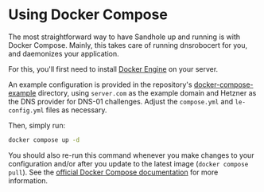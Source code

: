 # Using Docker Compose

The most straightforward way to have Sandhole up and running is with Docker Compose. Mainly, this takes care of running dnsrobocert for you, and daemonizes your application.

For this, you'll first need to install [Docker Engine](https://docs.docker.com/engine/install/) on your server.

An example configuration is provided in the repository's [docker-compose-example](https://github.com/EpicEric/sandhole/tree/main/docker-compose-example) directory, using `server.com` as the example domain and Hetzner as the DNS provider for DNS-01 challenges. Adjust the `compose.yml` and `le-config.yml` files as necessary.

Then, simply run:

```bash
docker compose up -d
```

You should also re-run this command whenever you make changes to your configuration and/or after you update to the latest image (`docker compose pull`). See the [official Docker Compose documentation](https://docs.docker.com/compose/) for more information.
